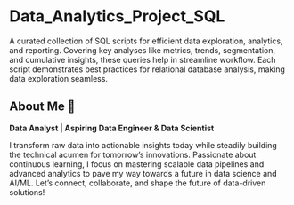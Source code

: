 # Data_Analytics_Project_SQL
A curated collection of SQL scripts for efficient data exploration, analytics, and reporting. 
Covering key analyses like metrics, trends, segmentation, and cumulative insights, these queries help in streamline workflow. 
Each script demonstrates best practices for relational database analysis, making data exploration seamless.

## About Me 🚀

**Data Analyst | Aspiring Data Engineer & Data Scientist**

I transform raw data into actionable insights today while steadily building the technical acumen for tomorrow’s innovations. Passionate about continuous learning, I focus on mastering scalable data pipelines and advanced analytics to pave my way towards a future in data science and AI/ML. Let’s connect, collaborate, and shape the future of data-driven solutions!
